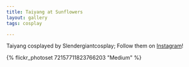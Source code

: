 ```yaml
---
title: Taiyang at Sunflowers
layout: gallery
tags: cosplay

---
```


Taiyang cosplayed by Slendergiantcosplay; Follow them on [Instagram](https://www.instagram.com/Slendergiantcosplay)!

{% flickr_photoset 72157711823766203 "Medium" %}